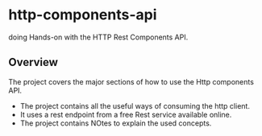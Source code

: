 # http-components-api
doing Hands-on with the HTTP Rest Components API.

## Overview
The project covers the major sections of how to use the Http components API.
  * The project contains all the useful ways of consuming the http client.
  * It uses a rest endpoint from a free Rest service available online.
  * The project contains NOtes to explain the used concepts.

